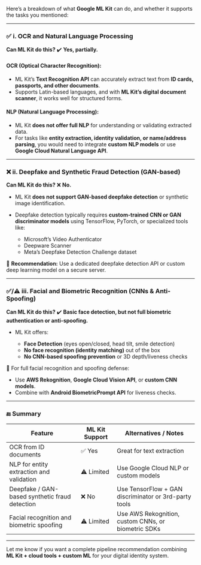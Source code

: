 Here’s a breakdown of what **Google ML Kit** can do, and whether it supports the tasks you mentioned:

---

### ✅ **i. OCR and Natural Language Processing**

**Can ML Kit do this?**
✔️ **Yes, partially.**

#### OCR (Optical Character Recognition):

* ML Kit’s **Text Recognition API** can accurately extract text from **ID cards, passports, and other documents**.
* Supports Latin-based languages, and with **ML Kit’s digital document scanner**, it works well for structured forms.

#### NLP (Natural Language Processing):

* ML Kit **does not offer full NLP** for understanding or validating extracted data.
* For tasks like **entity extraction, identity validation, or name/address parsing**, you would need to integrate **custom NLP models** or use **Google Cloud Natural Language API**.

---

### ❌ **ii. Deepfake and Synthetic Fraud Detection (GAN-based)**

**Can ML Kit do this?**
❌ **No.**

* ML Kit **does not support GAN-based deepfake detection** or synthetic image identification.
* Deepfake detection typically requires **custom-trained CNN or GAN discriminator models** using TensorFlow, PyTorch, or specialized tools like:

    * Microsoft’s Video Authenticator
    * Deepware Scanner
    * Meta’s Deepfake Detection Challenge dataset

🔧 **Recommendation:** Use a dedicated deepfake detection API or custom deep learning model on a secure server.

---

### ✅/⚠️ **iii. Facial and Biometric Recognition (CNNs & Anti-Spoofing)**

**Can ML Kit do this?**
✔️ **Basic face detection, but not full biometric authentication or anti-spoofing.**

* ML Kit offers:

    * **Face Detection** (eyes open/closed, head tilt, smile detection)
    * **No face recognition (identity matching)** out of the box
    * **No CNN-based spoofing prevention** or 3D depth/liveness checks

🔐 For full facial recognition and spoofing defense:

* Use **AWS Rekognition**, **Google Cloud Vision API**, or **custom CNN models**.
* Combine with **Android BiometricPrompt API** for liveness checks.

---

### 🔚 Summary

| Feature                                        | ML Kit Support | Alternatives / Notes                                  |
| ---------------------------------------------- | -------------- | ----------------------------------------------------- |
| OCR from ID documents                          | ✅ Yes          | Great for text extraction                             |
| NLP for entity extraction and validation       | ⚠️ Limited     | Use Google Cloud NLP or custom models                 |
| Deepfake / GAN-based synthetic fraud detection | ❌ No           | Use TensorFlow + GAN discriminator or 3rd-party tools |
| Facial recognition and biometric spoofing      | ⚠️ Limited     | Use AWS Rekognition, custom CNNs, or biometric SDKs   |

---

Let me know if you want a complete pipeline recommendation combining **ML Kit + cloud tools + custom ML** for your digital identity system.
